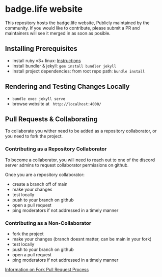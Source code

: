 # badge.life website

This repository hosts the badge.life website, Publicly maintained by the community. If you would like to contribute, please submit a PR and maintainers will see it merged in as soon as posible.

## Installing Prerequisites
- Install ruby v3+ linux: [Instructions](https://www.ruby-lang.org/en/documentation/installation/)
- Install bundler & jekyll: `gem install bundler jekyll`
- Install project dependencies: from root repo path: `bundle install`

## Rendering and Testing Changes Locally
- `bundle exec jekyll serve`
- browse website at `
http://localhost:4000/`

## Pull Requests & Collaborating
To collaborate you wither need to be added as a repository collaborator, or you need to fork the project.

### Contributing as a Repository Collaborator
To become a collaborator, you will need to reach out to one of the discord server admins to request collaborator permissions on github.

Once you are a repository collaborator:
- create a branch off of main
- make your changes
- test locally
- push to your branch on github
- open a pull request
- ping moderators if not addressed in a timely manner

### Contributing as a Non-Collaborator
- fork the project
- make your changes (branch doesnt matter, can be main in your fork)
- test locally
- push to your branch on github
- open a pull request
- ping moderators if not addressed in a timely manner

[Information on Fork Pull Request Process](https://docs.github.com/en/pull-requests/collaborating-with-pull-requests)